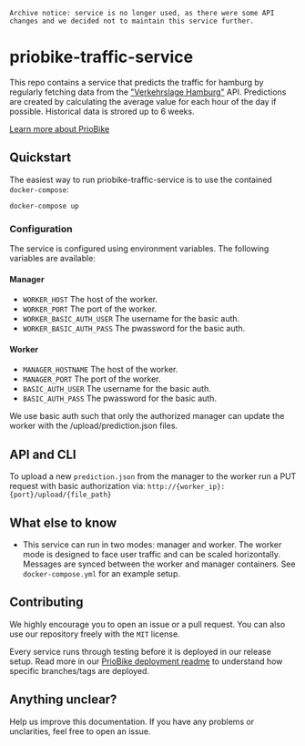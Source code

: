 `Archive notice: service is no longer used, as there were some API changes and we decided not to maintain this service further.`

# priobike-traffic-service

This repo contains a service that predicts the traffic for hamburg by regularly fetching data from the ["Verkehrslage Hamburg"](https://api.hamburg.de/datasets/v1/verkehrslage) API. Predictions are created by calculating the average value for each hour of the day if possible. Historical data is strored up to 6 weeks.

[Learn more about PrioBike](https://github.com/priobike)

## Quickstart

The easiest way to run priobike-traffic-service is to use the contained `docker-compose`:
```
docker-compose up
```

### Configuration

The service is configured using environment variables. The following variables are available:

#### Manager

- `WORKER_HOST` The host of the worker.
- `WORKER_PORT` The port of the worker.
- `WORKER_BASIC_AUTH_USER` The username for the basic auth.
- `WORKER_BASIC_AUTH_PASS` The pwassword for the basic auth.

#### Worker

- `MANAGER_HOSTNAME` The host of the worker.
- `MANAGER_PORT` The port of the worker.
- `BASIC_AUTH_USER` The username for the basic auth.
- `BASIC_AUTH_PASS` The pwassword for the basic auth.

We use basic auth such that only the authorized manager can update the worker with the /upload/prediction.json files.

## API and CLI

To upload a new `prediction.json` from the manager to the worker run a PUT request with basic authorization via:
`http://{worker_ip}:{port}/upload/{file_path}`

## What else to know
- This service can run in two modes: manager and worker. The worker mode is designed to face user traffic and can be scaled horizontally. Messages are synced between the worker and manager containers. See `docker-compose.yml` for an example setup.

## Contributing

We highly encourage you to open an issue or a pull request. You can also use our repository freely with the `MIT` license.

Every service runs through testing before it is deployed in our release setup. Read more in our [PrioBike deployment readme](https://github.com/priobike/.github/blob/main/wiki/deployment.md) to understand how specific branches/tags are deployed.

## Anything unclear?

Help us improve this documentation. If you have any problems or unclarities, feel free to open an issue.
